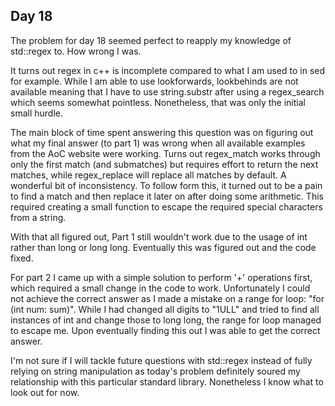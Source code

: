 ## Day 18

The problem for day 18 seemed perfect to reapply my knowledge of std::regex to. How wrong I was. 

It turns out regex in c++ is incomplete compared to what I am used to in sed for example. While I am able to use lookforwards, lookbehinds are not available meaning that I have to use string.substr after using a regex_search which seems somewhat pointless. Nonetheless, that was only the initial small hurdle. 

The main block of time spent answering this question was on figuring out what my final answer (to part 1) was wrong when all available examples from the AoC website were working. Turns out regex_match works through only the first match (and submatches) but requires effort to return the next matches, while regex_replace will replace all matches by default. A wonderful bit of inconsistency. To follow form this, it turned out to be a pain to find a match and then replace it later on after doing some arithmetic. This required creating a small function to escape the required special characters from a string.

With that all figured out, Part 1 still wouldn't work due to the usage of int rather than long or long long. Eventually this was figured out and the code fixed. 

For part 2 I came up with a simple solution to perform '+' operations first, which required a small change in the code to work. Unfortunately I could not achieve the correct answer as I made a mistake on a range for loop: "for (int num: sum)". While I had changed all digits to "1ULL" and tried to find all instances of int and change those to long long, the range for loop managed to escape me. Upon eventually finding this out I was able to get the correct answer.

I'm not sure if I will tackle future questions with std::regex instead of fully relying on string manipulation as today's problem definitely soured my relationship with this particular standard library. Nonetheless I know what to look out for now.  